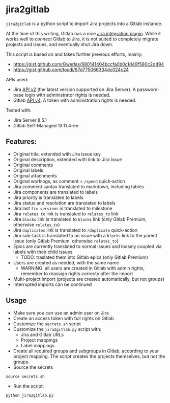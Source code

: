# jira2gitlab

`jira2gitlab` is a python script to import Jira projects into a Gitlab instance.

At the time of this writing, Gitlab has a nice [Jira integration plugin](https://docs.gitlab.com/ee/integration/jira/). 
While it works well to _connect_ Gitlab to Jira, it is not suited to completely migrate projects and issues,
and eventually shut Jira down.

This script is based on and takes further previous efforts, mainly:
- https://gist.github.com/Gwerlas/980141404bccfa0b0c1d49f580c2d494
- https://gist.github.com/toudi/67d775066334dc024c24

APIs used:
- Jira [API v2](https://docs.atlassian.com/software/jira/docs/api/REST/8.5.0/) (the latest version supported on Jira Server). A password-base login with administrator rights is needed.
- Gitlab [API v4](https://docs.gitlab.com/ee/api/README.html). A token with administration rights is needed.


Tested with:
- Jira Server 8.5.1
- Gitlab Self-Managed 13.11.4-ee

## Features:
- Original title, extended with Jira issue key
- Original description, extended with link to Jira issue
- Original comments
- Original labels
- Original attachments
- Original worklogs, as comment + `/spend` quick-action
- Jira comment syntax translated to markdown, including tables
- Jira components are translated to labels
- Jira priority is translated to labels
- Jira status and resolution are translated to labels
- Jira last `fix versions` is translated to milestone
- Jira `relates to` link is translated to `relates_to` link
- Jira `blocks` link is translated to `blocks` link (only Gitlab Premium, otherwise `relates_to`)
- Jira `duplicates` link is translated to `/duplicate` quick-action
- Jira sub-task is translated to an issue with a `blocks` link to the parent issue (only Gitlab Premium, otherwise `relates_to`)
- Epics are currently translated to normal issues and loosely coupled via labels with their child issues
  - TODO: traslated them into Gitlab epics (only Gitlab Premium)
- Users are created as needed, with the same name
  - WARNING: all users are created in Gitlab with admin rights, remember to reassign rights correcty after the import
- Multi-project import (projects are created automatically, but not groups)
- Interrupted imports can be continued

## Usage
- Make sure you can use an admin user on Jira
- Create an access token with full rights on Gitlab
- Customize the `secrets.sh` script
- Customize the `jira2gitlab.py` script with:
  - Jira and Gitlab URLs
  - Project mappings
  - Label mappings
- Create all required groups and subgroups in Gitlab, according to your project mapping.
The script creates the projects themselves, but not the groups.
- Source the secrets
```
source secrets.sh
```
- Run the script:
```
python jira2gitlab.py
```





